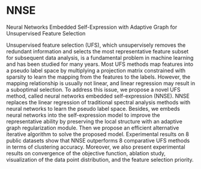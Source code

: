 # NNSE
Neural Networks Embedded Self-Expression with Adaptive Graph for Unsupervised Feature Selection

Unsupervised feature selection (UFS), which unsupervisely removes the redundant information and selects the most representative feature subset for subsequent data analysis, is a fundamental problem in machine learning and has been studied for many years. Most UFS methods map features into a pseudo label space by multiplying a projection matrix constrained with sparsity to learn the mapping from the features to the labels. However, the mapping relationship is usually not linear, and linear regression may result in a suboptimal selection. To address this issue, we propose a novel UFS method, called neural networks embedded self-expression (NNSE). NNSE replaces the linear regression of traditional spectral analysis methods with neural networks to learn the pseudo label space. Besides, we embeds neural networks into the self-expression model to improve the representative ability by preserving the local structure with an adaptive graph regularization module. Then we propose an efficient alternative iterative algorithm to solve the proposed model. Experimental results on 8 public datasets show that NNSE outperforms 8 comparative UFS methods in terms of clustering accuracy. Moreover, we also present experimental results on convergence of the objective function, ablation study, visualization of the data point distribution, and the feature selection priority.
